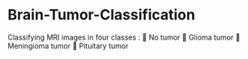 # Brain-Tumor-Classification
Classifying MRI images in four classes :  No tumor  Glioma tumor  Meningioma tumor  Pituitary tumor
